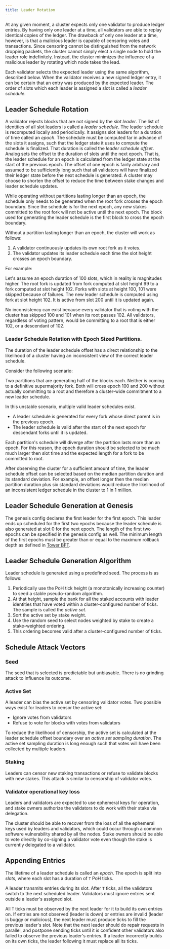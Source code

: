```yaml
---
title: Leader Rotation
---
```


At any given moment, a cluster expects only one validator to produce ledger entries. By having only one leader at a time, all validators are able to replay identical copies of the ledger. The drawback of only one leader at a time, however, is that a malicious leader is capable of censoring votes and transactions. Since censoring cannot be distinguished from the network dropping packets, the cluster cannot simply elect a single node to hold the leader role indefinitely. Instead, the cluster minimizes the influence of a malicious leader by rotating which node takes the lead.

Each validator selects the expected leader using the same algorithm, described below. When the validator receives a new signed ledger entry, it can be certain that an entry was produced by the expected leader. The order of slots which each leader is assigned a slot is called a _leader schedule_.

## Leader Schedule Rotation

A validator rejects blocks that are not signed by the _slot leader_. The list of identities of all slot leaders is called a _leader schedule_. The leader schedule is recomputed locally and periodically. It assigns slot leaders for a duration of time called an _epoch_. The schedule must be computed far in advance of the slots it assigns, such that the ledger state it uses to compute the schedule is finalized. That duration is called the _leader schedule offset_. Analog sets the offset to the duration of slots until the next epoch. That is, the leader schedule for an epoch is calculated from the ledger state at the start of the previous epoch. The offset of one epoch is fairly arbitrary and assumed to be sufficiently long such that all validators will have finalized their ledger state before the next schedule is generated. A cluster may choose to shorten the offset to reduce the time between stake changes and leader schedule updates.

While operating without partitions lasting longer than an epoch, the schedule only needs to be generated when the root fork crosses the epoch boundary. Since the schedule is for the next epoch, any new stakes committed to the root fork will not be active until the next epoch. The block used for generating the leader schedule is the first block to cross the epoch boundary.

Without a partition lasting longer than an epoch, the cluster will work as follows:

1. A validator continuously updates its own root fork as it votes.
2. The validator updates its leader schedule each time the slot height crosses an epoch boundary.

For example:

Let's assume an epoch duration of 100 slots, which in reality is magnitudes higher. The root fork is updated from fork computed at slot height 99 to a fork computed at slot height 102. Forks with slots at height 100, 101 were skipped because of failures. The new leader schedule is computed using fork at slot height 102. It is active from slot 200 until it is updated again.

No inconsistency can exist because every validator that is voting with the cluster has skipped 100 and 101 when its root passes 102. All validators, regardless of voting pattern, would be committing to a root that is either 102, or a descendant of 102.

### Leader Schedule Rotation with Epoch Sized Partitions.

The duration of the leader schedule offset has a direct relationship to the likelihood of a cluster having an inconsistent view of the correct leader schedule.

Consider the following scenario:

Two partitions that are generating half of the blocks each. Neither is coming to a definitive supermajority fork. Both will cross epoch 100 and 200 without actually committing to a root and therefore a cluster-wide commitment to a new leader schedule.

In this unstable scenario, multiple valid leader schedules exist.

- A leader schedule is generated for every fork whose direct parent is in the previous epoch.
- The leader schedule is valid after the start of the next epoch for descendant forks until it is updated.

Each partition's schedule will diverge after the partition lasts more than an epoch. For this reason, the epoch duration should be selected to be much much larger then slot time and the expected length for a fork to be committed to root.

After observing the cluster for a sufficient amount of time, the leader schedule offset can be selected based on the median partition duration and its standard deviation. For example, an offset longer then the median partition duration plus six standard deviations would reduce the likelihood of an inconsistent ledger schedule in the cluster to 1 in 1 million.

## Leader Schedule Generation at Genesis

The genesis config declares the first leader for the first epoch. This leader ends up scheduled for the first two epochs because the leader schedule is also generated at slot 0 for the next epoch. The length of the first two epochs can be specified in the genesis config as well. The minimum length of the first epochs must be greater than or equal to the maximum rollback depth as defined in [Tower BFT](../implemented-proposals/tower-bft.md).

## Leader Schedule Generation Algorithm

Leader schedule is generated using a predefined seed. The process is as follows:

1. Periodically use the PoH tick height \(a monotonically increasing counter\) to seed a stable pseudo-random algorithm.
2. At that height, sample the bank for all the staked accounts with leader identities that have voted within a cluster-configured number of ticks. The sample is called the _active set_.
3. Sort the active set by stake weight.
4. Use the random seed to select nodes weighted by stake to create a stake-weighted ordering.
5. This ordering becomes valid after a cluster-configured number of ticks.

## Schedule Attack Vectors

### Seed

The seed that is selected is predictable but unbiasable. There is no grinding attack to influence its outcome.

### Active Set

A leader can bias the active set by censoring validator votes. Two possible ways exist for leaders to censor the active set:

- Ignore votes from validators
- Refuse to vote for blocks with votes from validators

To reduce the likelihood of censorship, the active set is calculated at the leader schedule offset boundary over an _active set sampling duration_. The active set sampling duration is long enough such that votes will have been collected by multiple leaders.

### Staking

Leaders can censor new staking transactions or refuse to validate blocks with new stakes. This attack is similar to censorship of validator votes.

### Validator operational key loss

Leaders and validators are expected to use ephemeral keys for operation, and stake owners authorize the validators to do work with their stake via delegation.

The cluster should be able to recover from the loss of all the ephemeral keys used by leaders and validators, which could occur through a common software vulnerability shared by all the nodes. Stake owners should be able to vote directly by co-signing a validator vote even though the stake is currently delegated to a validator.

## Appending Entries

The lifetime of a leader schedule is called an _epoch_. The epoch is split into _slots_, where each slot has a duration of `T` PoH ticks.

A leader transmits entries during its slot. After `T` ticks, all the validators switch to the next scheduled leader. Validators must ignore entries sent outside a leader's assigned slot.

All `T` ticks must be observed by the next leader for it to build its own entries on. If entries are not observed \(leader is down\) or entries are invalid \(leader is buggy or malicious\), the next leader must produce ticks to fill the previous leader's slot. Note that the next leader should do repair requests in parallel, and postpone sending ticks until it is confident other validators also failed to observe the previous leader's entries. If a leader incorrectly builds on its own ticks, the leader following it must replace all its ticks.
